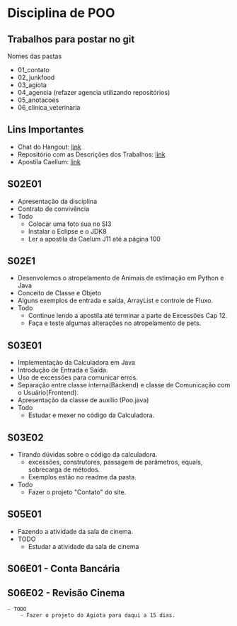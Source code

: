 # Disciplina de POO

## Trabalhos para postar no git
Nomes das pastas
- 01_contato
- 02_junkfood
- 03_agiota
- 04_agencia (refazer agencia utilizando repositórios)
- 05_anotacoes
- 06_clinica_veterinaria

## Lins Importantes
- Chat do Hangout: [link](https://hangouts.google.com/group/HKnYN7jQvwry2lOw1)
- Repositório com as Descrições dos Trabalhos: [link](https://qxcodepoo.github.com)
- Apostila Caellum: [link](https://www.caelum.com.br/download/caelum-java-objetos-fj11.pdf)

## S02E01
- Apresentação da disciplina
- Contrato de convivência
- Todo
    - Colocar uma foto sua no SI3
    - Instalar o Eclipse e o JDK8
    - Ler a apostila da Caelum J11 até a página 100

## S02E1
- Desenvolemos o atropelamento de Animais de estimação em Python e Java
- Conceito de Classe e Objeto
- Alguns exemplos de entrada e saída, ArrayList e controle de Fluxo.
- Todo
    - Continue lendo a apostila até terminar a parte de Excessões Cap 12.
    - Faça e teste algumas alterações no atropelamento de pets. 

## S03E01
- Implementação da Calculadora em Java
- Introdução de Entrada e Saída.
- Uso de excessões para comunicar erros.
- Separação entre classe interna(Backend) e classe de Comunicação com o Usuário(Frontend).
- Apresentação da classe de auxílio (Poo.java)
- Todo
    - Estudar e mexer no código da Calculadora.

## S03E02
- Tirando dúvidas sobre o código da calculadora.
    - excessões, construtores, passagem de parâmetros, equals, sobrecarga de métodos. 
    - Exemplos estão no readme da pasta.
- Todo
    - Fazer o projeto "Contato" do site.

## S05E01
- Fazendo a atividade da sala de cinema.
- TODO
    - Estudar a atividade da sala de cinema

## S06E01 - Conta Bancária
## S06E02 - Revisão Cinema
    - TODO
        - Fazer o projeto do Agiota para daqui a 15 dias.
